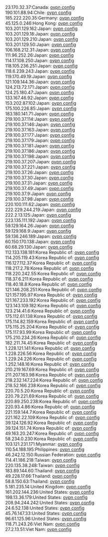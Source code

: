 23.170.32.37:Canada: [ovpn config](vpn/23_170_32_37.ovpn)  
190.101.88.94:Chile: [ovpn config](vpn/190_101_88_94.ovpn)  
185.222.220.35:Germany: [ovpn config](vpn/185_222_220_35.ovpn)  
45.125.0.246:Hong Kong: [ovpn config](vpn/45_125_0_246.ovpn)  
103.201.129.162:Japan: [ovpn config](vpn/103_201_129_162.ovpn)  
103.201.129.18:Japan: [ovpn config](vpn/103_201_129_18.ovpn)  
103.201.129.210:Japan: [ovpn config](vpn/103_201_129_210.ovpn)  
103.201.129.50:Japan: [ovpn config](vpn/103_201_129_50.ovpn)  
106.168.212.31:Japan: [ovpn config](vpn/106_168_212_31.ovpn)  
111.96.252.26:Japan: [ovpn config](vpn/111_96_252_26.ovpn)  
114.17.108.250:Japan: [ovpn config](vpn/114_17_108_250.ovpn)  
118.105.236.251:Japan: [ovpn config](vpn/118_105_236_251.ovpn)  
118.6.239.243:Japan: [ovpn config](vpn/118_6_239_243.ovpn)  
119.170.49.19:Japan: [ovpn config](vpn/119_170_49_19.ovpn)  
121.109.144.36:Japan: [ovpn config](vpn/121_109_144_36.ovpn)  
124.213.72.171:Japan: [ovpn config](vpn/124_213_72_171.ovpn)  
124.25.180.47:Japan: [ovpn config](vpn/124_25_180_47.ovpn)  
133.167.46.92:Japan: [ovpn config](vpn/133_167_46_92.ovpn)  
153.202.87.102:Japan: [ovpn config](vpn/153_202_87_102.ovpn)  
175.100.226.85:Japan: [ovpn config](vpn/175_100_226_85.ovpn)  
183.180.141.71:Japan: [ovpn config](vpn/183_180_141_71.ovpn)  
219.100.37.114:Japan: [ovpn config](vpn/219_100_37_114.ovpn)  
219.100.37.146:Japan: [ovpn config](vpn/219_100_37_146.ovpn)  
219.100.37.163:Japan: [ovpn config](vpn/219_100_37_163.ovpn)  
219.100.37.177:Japan: [ovpn config](vpn/219_100_37_177.ovpn)  
219.100.37.179:Japan: [ovpn config](vpn/219_100_37_179.ovpn)  
219.100.37.181:Japan: [ovpn config](vpn/219_100_37_181.ovpn)  
219.100.37.186:Japan: [ovpn config](vpn/219_100_37_186.ovpn)  
219.100.37.198:Japan: [ovpn config](vpn/219_100_37_198.ovpn)  
219.100.37.207:Japan: [ovpn config](vpn/219_100_37_207.ovpn)  
219.100.37.221:Japan: [ovpn config](vpn/219_100_37_221.ovpn)  
219.100.37.26:Japan: [ovpn config](vpn/219_100_37_26.ovpn)  
219.100.37.30:Japan: [ovpn config](vpn/219_100_37_30.ovpn)  
219.100.37.31:Japan: [ovpn config](vpn/219_100_37_31.ovpn)  
219.100.37.49:Japan: [ovpn config](vpn/219_100_37_49.ovpn)  
219.100.37.9:Japan: [ovpn config](vpn/219_100_37_9.ovpn)  
219.100.37.98:Japan: [ovpn config](vpn/219_100_37_98.ovpn)  
220.100.111.62:Japan: [ovpn config](vpn/220_100_111_62.ovpn)  
222.229.244.219:Japan: [ovpn config](vpn/222_229_244_219.ovpn)  
222.2.13.125:Japan: [ovpn config](vpn/222_2_13_125.ovpn)  
223.135.111.192:Japan: [ovpn config](vpn/223_135_111_192.ovpn)  
59.129.164.26:Japan: [ovpn config](vpn/59_129_164_26.ovpn)  
59.129.168.9:Japan: [ovpn config](vpn/59_129_168_9.ovpn)  
59.136.246.189:Japan: [ovpn config](vpn/59_136_246_189.ovpn)  
60.150.170.138:Japan: [ovpn config](vpn/60_150_170_138.ovpn)  
60.68.29.130:Japan: [ovpn config](vpn/60_68_29_130.ovpn)  
112.133.138.181:Korea Republic of: [ovpn config](vpn/112_133_138_181.ovpn)  
114.205.119.43:Korea Republic of: [ovpn config](vpn/114_205_119_43.ovpn)  
116.127.112.37:Korea Republic of: [ovpn config](vpn/116_127_112_37.ovpn)  
118.217.2.78:Korea Republic of: [ovpn config](vpn/118_217_2_78.ovpn)  
118.220.242.55:Korea Republic of: [ovpn config](vpn/118_220_242_55.ovpn)  
118.37.6.211:Korea Republic of: [ovpn config](vpn/118_37_6_211.ovpn)  
118.40.18.8:Korea Republic of: [ovpn config](vpn/118_40_18_8.ovpn)  
121.146.208.251:Korea Republic of: [ovpn config](vpn/121_146_208_251.ovpn)  
121.157.195.97:Korea Republic of: [ovpn config](vpn/121_157_195_97.ovpn)  
121.167.233.192:Korea Republic of: [ovpn config](vpn/121_167_233_192.ovpn)  
123.143.109.182:Korea Republic of: [ovpn config](vpn/123_143_109_182.ovpn)  
123.214.41.6:Korea Republic of: [ovpn config](vpn/123_214_41_6.ovpn)  
175.112.61.138:Korea Republic of: [ovpn config](vpn/175_112_61_138.ovpn)  
175.114.82.159:Korea Republic of: [ovpn config](vpn/175_114_82_159.ovpn)  
175.115.25.204:Korea Republic of: [ovpn config](vpn/175_115_25_204.ovpn)  
175.117.93.99:Korea Republic of: [ovpn config](vpn/175_117_93_99.ovpn)  
175.210.234.26:Korea Republic of: [ovpn config](vpn/175_210_234_26.ovpn)  
182.211.74.45:Korea Republic of: [ovpn config](vpn/182_211_74_45.ovpn)  
1.228.121.141:Korea Republic of: [ovpn config](vpn/1_228_121_141.ovpn)  
1.228.226.56:Korea Republic of: [ovpn config](vpn/1_228_226_56.ovpn)  
1.229.24.226:Korea Republic of: [ovpn config](vpn/1_229_24_226.ovpn)  
1.252.148.16:Korea Republic of: [ovpn config](vpn/1_252_148_16.ovpn)  
210.219.167.69:Korea Republic of: [ovpn config](vpn/210_219_167_69.ovpn)  
211.207.163.98:Korea Republic of: [ovpn config](vpn/211_207_163_98.ovpn)  
218.232.147.224:Korea Republic of: [ovpn config](vpn/218_232_147_224.ovpn)  
218.52.166.238:Korea Republic of: [ovpn config](vpn/218_52_166_238.ovpn)  
220.70.5.20:Korea Republic of: [ovpn config](vpn/220_70_5_20.ovpn)  
220.79.221.69:Korea Republic of: [ovpn config](vpn/220_79_221_69.ovpn)  
220.89.250.238:Korea Republic of: [ovpn config](vpn/220_89_250_238.ovpn)  
220.93.4.86:Korea Republic of: [ovpn config](vpn/220_93_4_86.ovpn)  
221.159.144.7:Korea Republic of: [ovpn config](vpn/221_159_144_7.ovpn)  
221.162.22.109:Korea Republic of: [ovpn config](vpn/221_162_22_109.ovpn)  
39.124.126.92:Korea Republic of: [ovpn config](vpn/39_124_126_92.ovpn)  
39.124.151.74:Korea Republic of: [ovpn config](vpn/39_124_151_74.ovpn)  
49.163.20.247:Korea Republic of: [ovpn config](vpn/49_163_20_247.ovpn)  
58.234.0.230:Korea Republic of: [ovpn config](vpn/58_234_0_230.ovpn)  
103.121.231.171:Myanmar: [ovpn config](vpn/103_121_231_171.ovpn)  
110.54.188.195:Philippines: [ovpn config](vpn/110_54_188_195.ovpn)  
46.242.12.150:Russian Federation: [ovpn config](vpn/46_242_12_150.ovpn)  
114.41.186.218:Taiwan: [ovpn config](vpn/114_41_186_218.ovpn)  
220.135.38.248:Taiwan: [ovpn config](vpn/220_135_38_248.ovpn)  
183.89.144.60:Thailand: [ovpn config](vpn/183_89_144_60.ovpn)  
49.228.17.66:Thailand: [ovpn config](vpn/49_228_17_66.ovpn)  
58.8.150.63:Thailand: [ovpn config](vpn/58_8_150_63.ovpn)  
5.181.235.14:United Kingdom: [ovpn config](vpn/5_181_235_14.ovpn)  
161.202.144.236:United States: [ovpn config](vpn/161_202_144_236.ovpn)  
198.13.36.179:United States: [ovpn config](vpn/198_13_36_179.ovpn)  
208.94.244.242:United States: [ovpn config](vpn/208_94_244_242.ovpn)  
24.6.52.138:United States: [ovpn config](vpn/24_6_52_138.ovpn)  
45.76.147.33:United States: [ovpn config](vpn/45_76_147_33.ovpn)  
96.61.125.96:United States: [ovpn config](vpn/96_61_125_96.ovpn)  
118.71.243.26:Viet Nam: [ovpn config](vpn/118_71_243_26.ovpn)  
27.2.13.51:Viet Nam: [ovpn config](vpn/27_2_13_51.ovpn)  
